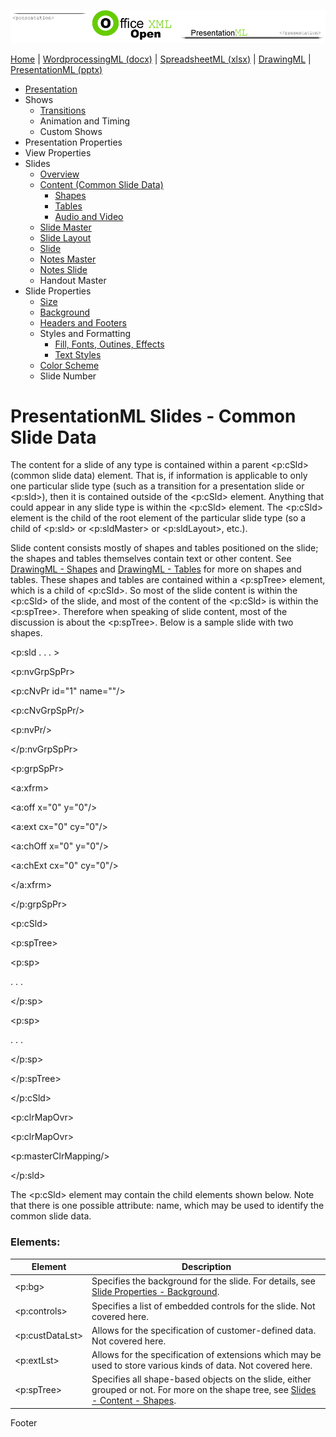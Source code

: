 ![PresentationXML.com](images/PresentationMLBanner.png)

[Home](index.php) | [WordprocessingML (docx)](anatomyofOOXML.php) | [SpreadsheetML (xlsx)](anatomyofOOXML-xlsx.php)
| [DrawingML](drwOverview.php) | [PresentationML (pptx)](anatomyofOOXML-pptx.php)

* [Presentation](prPresentation.php)
* Shows
  + [Transitions](prSlide-transitions.php)
  + Animation and Timing
  + Custom Shows
* Presentation Properties
* View Properties
* Slides
  + [Overview](prSlide.php)
  + [Content (Common Slide Data)](prCommonSlideData.php)
    - [Shapes](prSlide-shapeTree.php)
    - [Tables](drwTable.php)
    - [Audio and Video](prSlide-multiMedia.php)
  + [Slide Master](prSlideMaster.php)
  + [Slide Layout](prSlideLayout.php)
  + [Slide](prPresentationSlide.php)
  + [Notes Master](prNotesMaster.php)
  + [Notes Slide](prNotesSlide.php)
  + Handout Master
* Slide Properties
  + [Size](prSlide-size.php)
  + [Background](prSlide-background.php)
  + [Headers and Footers](prSlide-footer.php)
  + Styles and Formatting
    - [Fill, Fonts, Outines, Effects](prSlide-styles-themes.php)
    - [Text Styles](prSlide-styles-textStyles.php)
  + [Color Scheme](prSlide-color.php)
  + Slide Number

# PresentationML Slides - Common Slide Data

The content for a slide of any type is contained within a parent <p:cSld> (common slide data) element. That is, if information is applicable to only one particular slide type (such as a transition for a presentation slide or <p:sld>), then it is contained outside of the <p:cSld> element. Anything that could appear in any slide type is within the <p:cSld> element. The <p:cSld> element is the child of the root element of the particular slide type (so a child of <p:sld> or <p:sldMaster> or <p:sldLayout>, etc.).

Slide content consists mostly of shapes and tables positioned on the slide; the shapes and tables themselves contain text or other content.
See [DrawingML - Shapes](http://www.officeopenxml.com/drwShape.php) and [DrawingML - Tables](http://www.officeopenxml.com/drwTable.php) for more on shapes and tables.
These shapes and tables are contained within a <p:spTree> element, which is a child of <p:cSld>.
So most of the slide content is within the <p:cSld> of the slide, and most of the content of the <p:cSld> is within the <p:spTree>.
Therefore when speaking of slide content, most of the discussion is about the <p:spTree>. Below is a sample slide with two shapes.

<p:sld . . . >

<p:nvGrpSpPr>

<p:cNvPr id="1" name=""/>

<p:cNvGrpSpPr/>

<p:nvPr/>

</p:nvGrpSpPr>

<p:grpSpPr>

<a:xfrm>

<a:off x="0" y="0"/>

<a:ext cx="0" cy="0"/>

<a:chOff x="0" y="0"/>

<a:chExt cx="0" cy="0"/>

</a:xfrm>

</p:grpSpPr>

<p:cSld>

<p:spTree>

<p:sp>

. . .

</p:sp>

<p:sp>

. . .

</p:sp>

</p:spTree>

</p:cSld>

<p:clrMapOvr>

<p:clrMapOvr>

<p:masterClrMapping/>

</p:sld>

The <p:cSld> element may contain the child elements shown below. Note that there is one possible attribute: name, which may be used to identify the common slide data.

### Elements:

| Element | Description |
| --- | --- |
| <p:bg> | Specifies the background for the slide. For details, see [Slide Properties - Background](prSlide-background.php). |
| <p:controls> | Specifies a list of embedded controls for the slide. Not covered here. |
| <p:custDataLst> | Allows for the specification of customer-defined data. Not covered here. |
| <p:extLst> | Allows for the specification of extensions which may be used to store various kinds of data. Not covered here. |
| <p:spTree> | Specifies all shape-based objects on the slide, either grouped or not. For more on the shape tree, see [Slides - Content - Shapes](prSlide-shapeTree.php). |

  

Footer
